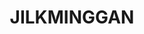 ---
facts:
- Jilkminggan is an Aboriginal community located in the Katherine Region of the Northern
  Territory, Australia.
- The community is situated approximately 160km south-east of Katherine.
- Jilkminggan is on the Roper River.
- The traditional owners of the land are the Mangarrayi people.
- The main language spoken is Kriol, an English-based creole language.
- Jilkminggan has a rich history and culture.
- The community is known for its strong artistic traditions.
- The Jilkminggan Regional Arts Centre showcases local artwork.
- The community has its own school and health clinic.
- Jilkminggan is accessible by road, though conditions can vary depending on the season.
historical_events: []
lastmod: '2025-04-07T17:14:33+00:00'
latitude: -16.4525888
layout: suburb
longitude: 130.8418661
notable_people: []
postcode: 0852
state: NT
title: JILKMINGGAN
tourist_locations: []
url: /nt/jilkminggan/
---